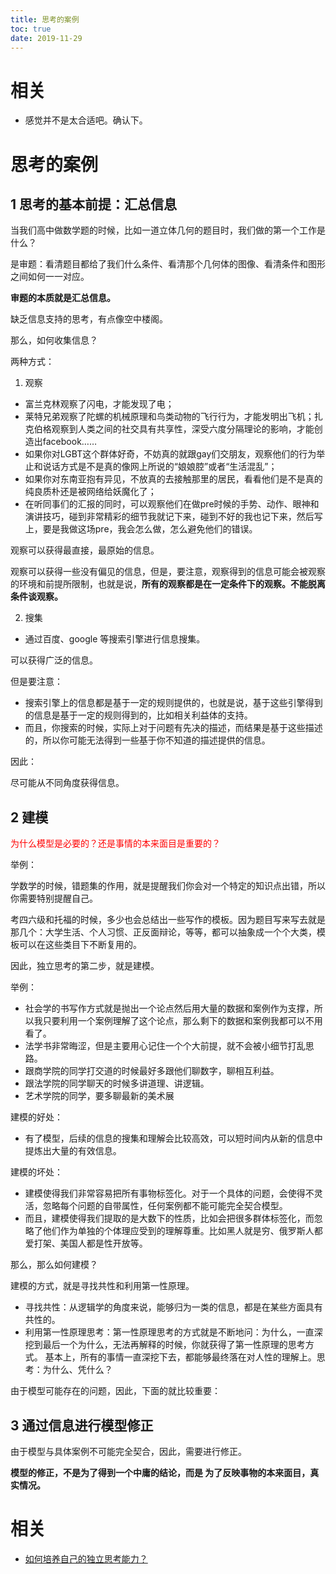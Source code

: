 ```yaml
---
title: 思考的案例
toc: true
date: 2019-11-29
---
```

# 相关

- 感觉并不是太合适吧。确认下。


# 思考的案例


## 1 思考的基本前提：汇总信息

当我们高中做数学题的时候，比如一道立体几何的题目时，我们做的第一个工作是什么？

是审题：看清题目都给了我们什么条件、看清那个几何体的图像、看清条件和图形之间如何一一对应。

**审题的本质就是汇总信息。**

缺乏信息支持的思考，有点像空中楼阁。

那么，如何收集信息？

两种方式：

1. 观察

- 富兰克林观察了闪电，才能发现了电；
- 莱特兄弟观察了陀螺的机械原理和鸟类动物的飞行行为，才能发明出飞机；扎克伯格观察到人类之间的社交具有共享性，深受六度分隔理论的影响，才能创造出facebook……
- 如果你对LGBT这个群体好奇，不妨真的就跟gay们交朋友，观察他们的行为举止和说话方式是不是真的像网上所说的“娘娘腔”或者“生活混乱”；
- 如果你对东南亚抱有异见，不放真的去接触那里的居民，看看他们是不是真的纯良质朴还是被网络给妖魔化了；
- 在听同事们的汇报的同时，可以观察他们在做pre时候的手势、动作、眼神和演讲技巧，碰到非常精彩的细节我就记下来，碰到不好的我也记下来，然后写上，要是我做这场pre，我会怎么做，怎么避免他们的错误。


观察可以获得最直接，最原始的信息。

观察可以获得一些没有偏见的信息，但是，要注意，观察得到的信息可能会被观察的环境和前提所限制，也就是说，**所有的观察都是在一定条件下的观察。不能脱离条件谈观察。**

2. 搜集

- 通过百度、google 等搜索引擎进行信息搜集。

可以获得广泛的信息。

但是要注意：

- 搜索引擎上的信息都是基于一定的规则提供的，也就是说，基于这些引擎得到的信息是基于一定的规则得到的，比如相关利益体的支持。
- 而且，你搜索的时候，实际上对于问题有先决的描述，而结果是基于这些描述的，所以你可能无法得到一些基于你不知道的描述提供的信息。

因此：

尽可能从不同角度获得信息。


## 2 建模

<span style="color:red;">为什么模型是必要的？还是事情的本来面目是重要的？</span>

举例：

学数学的时候，错题集的作用，就是提醒我们你会对一个特定的知识点出错，所以你需要特别提醒自己。

考四六级和托福的时候，多少也会总结出一些写作的模板。因为题目写来写去就是那几个：大学生活、个人习惯、正反面辩论，等等，都可以抽象成一个个大类，模板可以在这些类目下不断复用的。


因此，独立思考的第二步，就是建模。

举例：

- 社会学的书写作方式就是抛出一个论点然后用大量的数据和案例作为支撑，所以我只要利用一个案例理解了这个论点，那么剩下的数据和案例我都可以不用看了。
- 法学书非常晦涩，但是主要用心记住一个个大前提，就不会被小细节打乱思路。
- 跟商学院的同学打交道的时候最好多跟他们聊数字，聊相互利益。
- 跟法学院的同学聊天的时候多讲道理、讲逻辑。
- 艺术学院的同学，要多聊最新的美术展

建模的好处：

- 有了模型，后续的信息的搜集和理解会比较高效，可以短时间内从新的信息中提炼出大量的有效信息。

建模的坏处：

- 建模使得我们非常容易把所有事物标签化。对于一个具体的问题，会使得不灵活，忽略每个问题的自带属性，任何案例都不能可能完全契合模型。
- 而且，建模使得我们提取的是大数下的性质，比如会把很多群体标签化，而忽略了他们作为单独的个体理应受到的理解尊重。比如黑人就是穷、俄罗斯人都爱打架、美国人都是性开放等。

那么，那么如何建模？

建模的方式，就是寻找共性和利用第一性原理。

- 寻找共性：从逻辑学的角度来说，能够归为一类的信息，都是在某些方面具有共性的。
- 利用第一性原理思考：第一性原理思考的方式就是不断地问：为什么，一直深挖到最后一个为什么，无法再解释的时候，你就获得了第一性原理的思考方式。 基本上，所有的事情一直深挖下去，都能够最终落在对人性的理解上。思考：为什么、凭什么？


由于模型可能存在的问题，因此，下面的就比较重要：


## 3 通过信息进行模型修正

由于模型与具体案例不可能完全契合，因此，需要进行修正。

**模型的修正，不是为了得到一个中庸的结论，而是 为了反映事物的本来面目，真实情况。**


# 相关

- [如何培养自己的独立思考能力？](https://www.zhihu.com/question/20114502)
